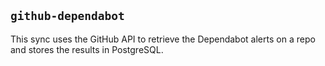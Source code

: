 ## `github-dependabot`

This sync uses the GitHub API to retrieve the Dependabot alerts on a repo and stores the results in PostgreSQL.
